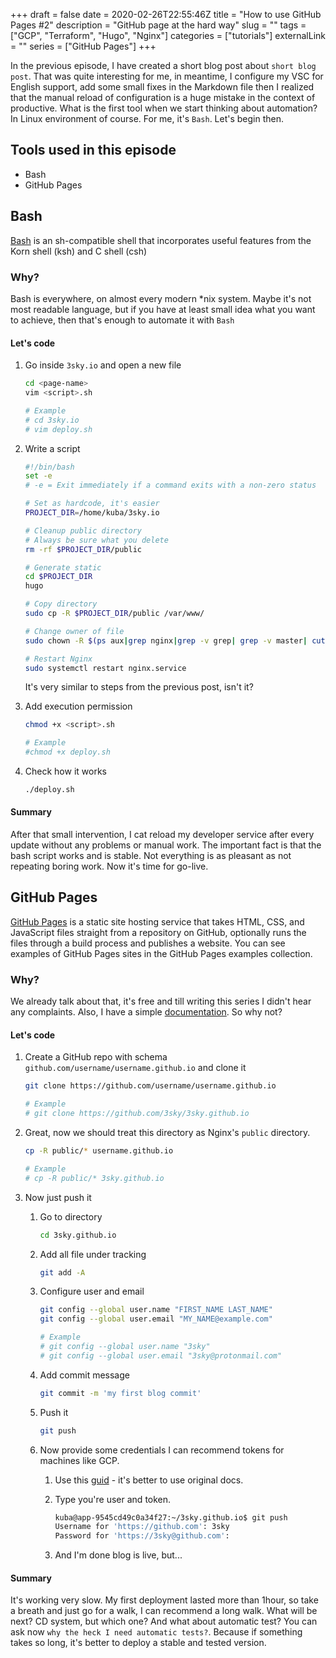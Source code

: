 +++
draft = false
date = 2020-02-26T22:55:46Z
title = "How to use GitHub Pages #2"
description = "GitHub page at the hard way"
slug = ""
tags = ["GCP", "Terraform", "Hugo", "Nginx"]
categories = ["tutorials"]
externalLink = ""
series = ["GitHub Pages"]
+++

In the previous episode, I have created a short blog post about `short blog post`. That was quite interesting for me, in meantime, I configure my VSC for English support, add some small fixes in the Markdown file then I realized that the manual reload of configuration is a huge mistake in the context of productive. What is the first tool when we start thinking about automation? In Linux environment of course. For me, it's `Bash`. Let's begin then.

## Tools used in this episode

- Bash
- GitHub Pages

## Bash

[Bash][1] is an sh-compatible shell that incorporates useful features from the Korn shell (ksh) and C shell (csh)

### Why?

Bash is everywhere, on almost every modern *nix system. Maybe it's not most readable language, but if you have at least small idea what you want to achieve, then that's enough to automate it with `Bash`

#### Let's code

1. Go inside `3sky.io` and open a new file

    ```bash
    cd <page-name>
    vim <script>.sh

    # Example
    # cd 3sky.io
    # vim deploy.sh
    ```

1. Write a script

    ```bash
    #!/bin/bash
    set -e
    # -e = Exit immediately if a command exits with a non-zero status

    # Set as hardcode, it's easier
    PROJECT_DIR=/home/kuba/3sky.io

    # Cleanup public directory
    # Always be sure what you delete
    rm -rf $PROJECT_DIR/public

    # Generate static
    cd $PROJECT_DIR
    hugo

    # Copy directory
    sudo cp -R $PROJECT_DIR/public /var/www/

    # Change owner of file
    sudo chown -R $(ps aux|grep nginx|grep -v grep| grep -v master| cut -d" " -f1). /varwww/public/

    # Restart Nginx
    sudo systemctl restart nginx.service
    ```

    It's very similar to steps from the previous post, isn't it? 

1. Add execution permission

    ```bash
    chmod +x <script>.sh

    # Example
    #chmod +x deploy.sh
    ```

1. Check how it works

    ```bash
    ./deploy.sh
    ```

#### Summary

After that small intervention, I cat reload my developer service after every update without any problems or manual work. The important fact is that the bash script works and is stable. Not everything is as pleasant as not repeating boring work. Now it's time for go-live.

## GitHub Pages

[GitHub Pages][2] is a static site hosting service that takes HTML, CSS, and JavaScript files straight from a repository on GitHub, optionally runs the files through a build process and publishes a website. You can see examples of GitHub Pages sites in the GitHub Pages examples collection.

### Why?

We already talk about that, it's free and till writing this series I didn't hear any complaints. Also, I have a simple [documentation][3]. So why not? 

#### Let's code

1. Create a GitHub repo with schema `github.com/username/username.github.io` and clone it

    ```bash
    git clone https://github.com/username/username.github.io

    # Example
    # git clone https://github.com/3sky/3sky.github.io
    ```

1. Great, now we should treat this directory as Nginx's  `public` directory.

    ```bash
    cp -R public/* username.github.io

    # Example
    # cp -R public/* 3sky.github.io
    ```

1. Now just push it

    1. Go to directory

        ```bash
        cd 3sky.github.io
        ```

    1. Add all file under tracking

        ```bash
        git add -A
        ```

    1. Configure user and email

        ```bash
        git config --global user.name "FIRST_NAME LAST_NAME"
        git config --global user.email "MY_NAME@example.com"

        # Example
        # git config --global user.name "3sky"
        # git config --global user.email "3sky@protonmail.com"
        ```

    1. Add commit message

        ```bash
        git commit -m 'my first blog commit'
        ```

    1. Push it

        ```bash
        git push
        ```

    1. Now provide some credentials I can recommend tokens for machines like GCP.
        1. Use this [guid][4] - it's better to use original docs.
        1. Type you're user and token.

            ```bash
            kuba@app-9545cd49c0a34f27:~/3sky.github.io$ git push
            Username for 'https://github.com': 3sky
            Password for 'https://3sky@github.com':
            ```

        1. And I'm done blog is live, but...

#### Summary

It's working very slow. My first deployment lasted more than 1hour, so take a breath and just go for a walk, I can recommend a long walk. What will be next? CD system, but which one? And what about automatic test? You can ask now `why the heck I need automatic tests?`. Because if something takes so long, it's better to deploy a stable and tested version.  

[1]: https://www.gnu.org/software/bash/
[2]: https://help.github.com/en/github/working-with-github-pages/about-github-pages
[3]: https://pages.github.com/
[4]: https://help.github.com/en/github/authenticating-to-github/creating-a-personal-access-token-for-the-command-line
